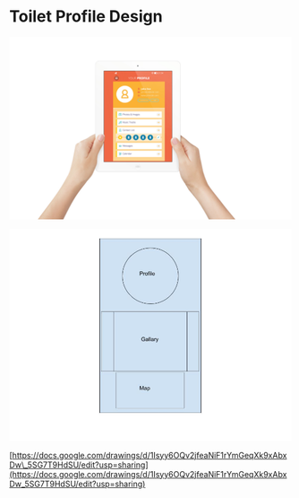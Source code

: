 # Toilet Profile Design

![](../../.gitbook/assets/your-profile.jpg)

![](../../.gitbook/assets/toilet-profile-design.jpg)

[https://docs.google.com/drawings/d/1Isyy6OQv2jfeaNiF1rYmGeqXk9xAbxDw\_5SG7T9HdSU/edit?usp=sharing](https://docs.google.com/drawings/d/1Isyy6OQv2jfeaNiF1rYmGeqXk9xAbxDw_5SG7T9HdSU/edit?usp=sharing)

